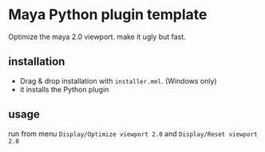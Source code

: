 # Maya Python plugin template

Optimize the maya 2.0 viewport. make it ugly but fast.

## installation
- Drag & drop installation with `installer.mel`. (Windows only)
- it installs the Python plugin
    
## usage
run from menu `Display/Optimize viewport 2.0` and `Display/Reset viewport 2.0`
